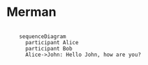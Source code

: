 # Merman

```{mermaid}

    sequenceDiagram
      participant Alice
      participant Bob
      Alice->John: Hello John, how are you?
```
